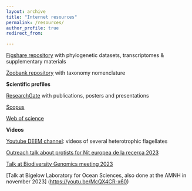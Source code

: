 ```yaml
---
layout: archive
title: "Internet resources"
permalink: /resources/
author_profile: true
redirect_from:

---
```


[Figshare repository](https://figshare.com/authors/Guifr_Torruella/3846172) with phylogenetic datasets, transcriptomes & supplementary materials

[Zoobank repository](https://zoobank.org/Authors/AF9604F0-525F-41B5-8694-A4A1240B2B01) with taxonomy nomenclature

**Scientific profiles**

[ResearchGate](https://www.researchgate.net/profile/Guifre-Torruella) with publications, posters and presentations

[Scopus](https://www.scopus.com/authid/detail.uri?authorId=35485912200)

[Web of science](https://www.webofscience.com/wos/author/record/1171968?state=%7B%7D)

**Videos**

[Youtube DEEM channel](https://www.youtube.com/@deemteam2982/videos): videos of several heterotrophic flagellates

[Outreach talk about protists for Nit europea de la recerca 2023](https://www.youtube.com/watch?v=6NMjlABHDnw&ab_channel=Centrec%C3%ADvicCasaGolferichs)

[Talk at Biodiversity Genomics meeting 2023](https://events.venue-av.com/e/BG23/on_demand_meio)

[Talk at Bigelow Laboratory for Ocean Sciences, also done at the AMNH in november 2023] (https://youtu.be/McQX4CR-x60)
